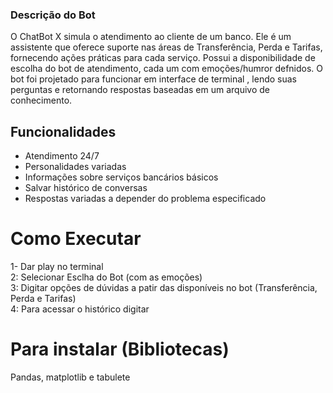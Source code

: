 ### Descrição do Bot
O ChatBot X simula o atendimento ao cliente de um banco. Ele é um assistente que oferece suporte nas áreas de Transferência, Perda e Tarifas, fornecendo 
ações práticas para cada serviço. Possui a disponibilidade de escolha do bot de atendimento, cada um com emoções/humror defnidos. O bot foi projetado para funcionar em interface de terminal
, lendo suas perguntas e retornando respostas baseadas em um arquivo de conhecimento.

## Funcionalidades
- Atendimento 24/7
- Personalidades variadas
- Informações sobre serviços bancários básicos
- Salvar histórico de conversas
- Respostas variadas a depender do problema especificado

# Como Executar

1- Dar play no terminal <br>
2: Selecionar Esclha do Bot (com as emoções) <br>
3: Digitar opções de dúvidas a patir das disponíveis no bot (Transferência, Perda e Tarifas) <br>
4: Para acessar o histórico digitar <br>

# Para instalar (Bibliotecas) 
Pandas, matplotlib e tabulete
